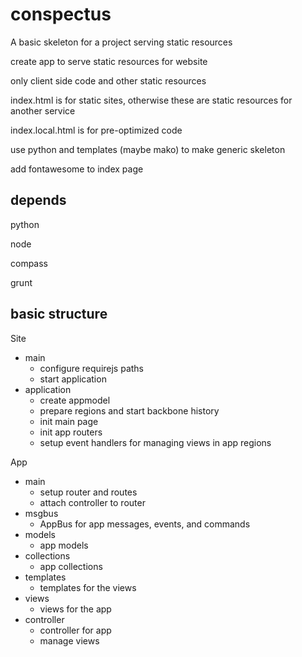 conspectus
==========

A basic skeleton for a project serving static resources

create app to serve static resources for website

only client side code and other static resources

index.html is for static sites, otherwise these are static resources for another service

index.local.html is for pre-optimized code

use python and templates (maybe mako) to make generic skeleton

add fontawesome to index page



depends
-------

python

node

compass

grunt


basic structure
----------------

Site

- main
  - configure requirejs paths
  - start application
- application
  - create appmodel
  - prepare regions and start backbone history
  - init main page
  - init app routers
  - setup event handlers for managing views in app regions



App

- main
  - setup router and routes
  - attach controller to router
- msgbus
  - AppBus for app messages, events, and commands
- models
  - app models
- collections
  - app collections
- templates
  - templates for the views
- views
  - views for the app
- controller
  - controller for app
  - manage views

